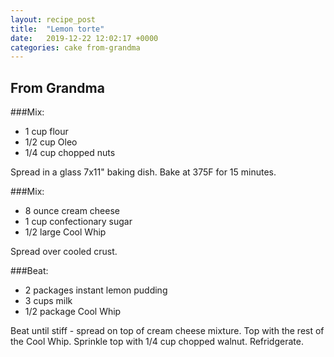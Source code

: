 ```yaml
---
layout: recipe_post
title:  "Lemon torte"
date:   2019-12-22 12:02:17 +0000
categories: cake from-grandma
---
```


## From Grandma
###Mix:
* 1 cup flour
* 1/2 cup Oleo
* 1/4 cup chopped nuts

Spread in a glass 7x11" baking dish. Bake at 375F for 15 minutes.

###Mix:
* 8 ounce cream cheese
* 1 cup confectionary sugar
* 1/2 large Cool Whip


Spread over cooled crust.


###Beat:
* 2 packages instant lemon pudding
* 3 cups milk
* 1/2 package Cool Whip


Beat until stiff - spread on top of cream cheese mixture. Top with the rest of the Cool Whip. Sprinkle top with 1/4 cup chopped walnut. Refridgerate.
